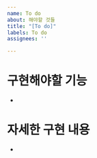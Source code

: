 ```yaml
---
name: To do
about: 해야할 것들
title: "[To do]"
labels: To do
assignees: ''

---
```


# 구현해야할 기능
-

# 자세한 구현 내용
-
